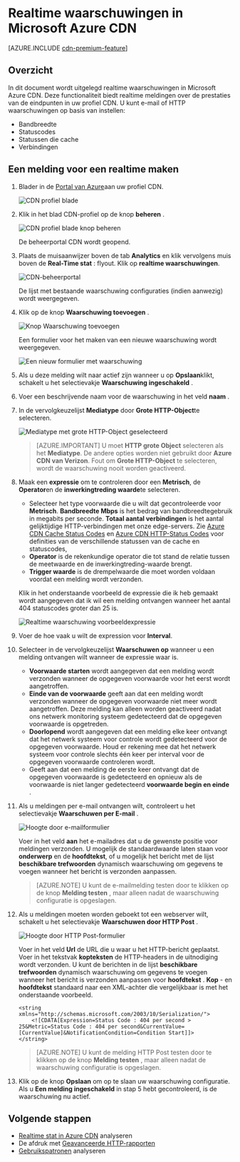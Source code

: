 <properties
    pageTitle="Azure CDN realtime waarschuwingen | Microsoft Azure"
    description="Realtime waarschuwingen in Microsoft Azure CDN. Realtime waarschuwingen bieden meldingen over de prestaties van de eindpunten in uw profiel CDN."
    services="cdn"
    documentationCenter=""
    authors="camsoper"
    manager="erikre"
    editor=""/>

<tags
    ms.service="cdn"
    ms.workload="tbd"
    ms.tgt_pltfrm="na"
    ms.devlang="na"
    ms.topic="article"
    ms.date="07/12/2016"
    ms.author="casoper"/>

# <a name="real-time-alerts-in-microsoft-azure-cdn"></a>Realtime waarschuwingen in Microsoft Azure CDN

[AZURE.INCLUDE [cdn-premium-feature](../../includes/cdn-premium-feature.md)]


## <a name="overview"></a>Overzicht

In dit document wordt uitgelegd realtime waarschuwingen in Microsoft Azure CDN. Deze functionaliteit biedt realtime meldingen over de prestaties van de eindpunten in uw profiel CDN.  U kunt e-mail of HTTP waarschuwingen op basis van instellen:

* Bandbreedte
* Statuscodes
* Statussen die cache
* Verbindingen

## <a name="creating-a-real-time-alert"></a>Een melding voor een realtime maken

1. Blader in de [Portal van Azure](https://portal.azure.com)aan uw profiel CDN.

    ![CDN profiel blade](./media/cdn-real-time-alerts/cdn-profile-blade.png)

2. Klik in het blad CDN-profiel op de knop **beheren** .

    ![CDN profiel blade knop beheren](./media/cdn-real-time-alerts/cdn-manage-btn.png)

    De beheerportal CDN wordt geopend.

3. Plaats de muisaanwijzer boven de tab **Analytics** en klik vervolgens muis boven de **Real-Time stat** : flyout.  Klik op **realtime waarschuwingen**.

    ![CDN-beheerportal](./media/cdn-real-time-alerts/cdn-premium-portal.png)

    De lijst met bestaande waarschuwing configuraties (indien aanwezig) wordt weergegeven.

4. Klik op de knop **Waarschuwing toevoegen** .

    ![Knop Waarschuwing toevoegen](./media/cdn-real-time-alerts/cdn-add-alert.png)

    Een formulier voor het maken van een nieuwe waarschuwing wordt weergegeven.

    ![Een nieuw formulier met waarschuwing](./media/cdn-real-time-alerts/cdn-new-alert.png)

5. Als u deze melding wilt naar actief zijn wanneer u op **Opslaan**klikt, schakelt u het selectievakje **Waarschuwing ingeschakeld** .

6. Voer een beschrijvende naam voor de waarschuwing in het veld **naam** .

7. In de vervolgkeuzelijst **Mediatype** door **Grote HTTP-Object**te selecteren.

    ![Mediatype met grote HTTP-Object geselecteerd](./media/cdn-real-time-alerts/cdn-http-large.png)

    > [AZURE.IMPORTANT] U moet **HTTP grote Object** selecteren als het **Mediatype**.  De andere opties worden niet gebruikt door **Azure CDN van Verizon**.  Fout om **Grote HTTP-Object** te selecteren, wordt de waarschuwing nooit worden geactiveerd.

8. Maak een **expressie** om te controleren door een **Metrisch**, de **Operator**en de **inwerkingtreding waarde**te selecteren.

    - Selecteer het type voorwaarde die u wilt dat gecontroleerde voor **Metrisch**.  **Bandbreedte Mbps** is het bedrag van bandbreedtegebruik in megabits per seconde.  **Totaal aantal verbindingen** is het aantal gelijktijdige HTTP-verbindingen met onze edge-servers.  Zie [Azure CDN Cache Status Codes](https://msdn.microsoft.com/library/mt759237.aspx) en [Azure CDN HTTP-Status Codes](https://msdn.microsoft.com/library/mt759238.aspx) voor definities van de verschillende statussen van de cache en statuscodes,
    - **Operator** is de rekenkundige operator die tot stand de relatie tussen de meetwaarde en de inwerkingtreding-waarde brengt.
    - **Trigger waarde** is de drempelwaarde die moet worden voldaan voordat een melding wordt verzonden.

    Klik in het onderstaande voorbeeld de expressie die ik heb gemaakt wordt aangegeven dat ik wil een melding ontvangen wanneer het aantal 404 statuscodes groter dan 25 is.

    ![Realtime waarschuwing voorbeeldexpressie](./media/cdn-real-time-alerts/cdn-expression.png)

9. Voer de hoe vaak u wilt de expression voor **Interval**.

10. Selecteer in de vervolgkeuzelijst **Waarschuwen op** wanneer u een melding ontvangen wilt wanneer de expressie waar is.
    
    - **Voorwaarde starten** wordt aangegeven dat een melding wordt verzonden wanneer de opgegeven voorwaarde voor het eerst wordt aangetroffen.
    - **Einde van de voorwaarde** geeft aan dat een melding wordt verzonden wanneer de opgegeven voorwaarde niet meer wordt aangetroffen. Deze melding kan alleen worden geactiveerd nadat ons netwerk monitoring systeem gedetecteerd dat de opgegeven voorwaarde is opgetreden.
    - **Doorlopend** wordt aangegeven dat een melding elke keer ontvangt dat het netwerk systeem voor controle wordt gedetecteerd voor de opgegeven voorwaarde. Houd er rekening mee dat het netwerk systeem voor controle slechts één keer per interval voor de opgegeven voorwaarde controleren wordt.
    - Geeft aan dat een melding de eerste keer ontvangt dat de opgegeven voorwaarde is gedetecteerd en opnieuw als de voorwaarde is niet langer gedetecteerd **voorwaarde begin en einde** .

11. Als u meldingen per e-mail ontvangen wilt, controleert u het selectievakje **Waarschuwen per E-mail** .  

    ![Hoogte door e-mailformulier](./media/cdn-real-time-alerts/cdn-notify-email.png)
    
    Voer in het veld **aan** het e-mailadres dat u de gewenste positie voor meldingen verzonden. U mogelijk de standaardwaarde laten staan voor **onderwerp** en de **hoofdtekst**, of u mogelijk het bericht met de lijst **beschikbare trefwoorden** dynamisch waarschuwing om gegevens te voegen wanneer het bericht is verzonden aanpassen.

    > [AZURE.NOTE] U kunt de e-mailmelding testen door te klikken op de knop **Melding testen** , maar alleen nadat de waarschuwing configuratie is opgeslagen.

12. Als u meldingen moeten worden geboekt tot een webserver wilt, schakelt u het selectievakje **Waarschuwen door HTTP Post** .

    ![Hoogte door HTTP Post-formulier](./media/cdn-real-time-alerts/cdn-notify-http.png)

    Voer in het veld **Url** de URL die u waar u het HTTP-bericht geplaatst. Voer in het tekstvak **kopteksten** de HTTP-headers in de uitnodiging wordt verzonden.  U kunt de berichten in de lijst **beschikbare trefwoorden** dynamisch waarschuwing om gegevens te voegen wanneer het bericht is verzonden aanpassen voor **hoofdtekst** .  **Kop** - en **hoofdtekst** standaard naar een XML-achter die vergelijkbaar is met het onderstaande voorbeeld.

    ```
    <string xmlns="http://schemas.microsoft.com/2003/10/Serialization/">
        <![CDATA[Expression=Status Code : 404 per second > 25&Metric=Status Code : 404 per second&CurrentValue=[CurrentValue]&NotificationCondition=Condition Start]]>
    </string>
    ```

    > [AZURE.NOTE] U kunt de melding HTTP Post testen door te klikken op de knop **Melding testen** , maar alleen nadat de waarschuwing configuratie is opgeslagen.

13. Klik op de knop **Opslaan** om op te slaan uw waarschuwing configuratie.  Als u **Een melding ingeschakeld** in stap 5 hebt gecontroleerd, is de waarschuwing nu actief.

## <a name="next-steps"></a>Volgende stappen

- [Realtime stat in Azure CDN](cdn-real-time-stats.md) analyseren
- De afdruk met [Geavanceerde HTTP-rapporten](cdn-advanced-http-reports.md)
- [Gebruikspatronen](cdn-analyze-usage-patterns.md) analyseren

